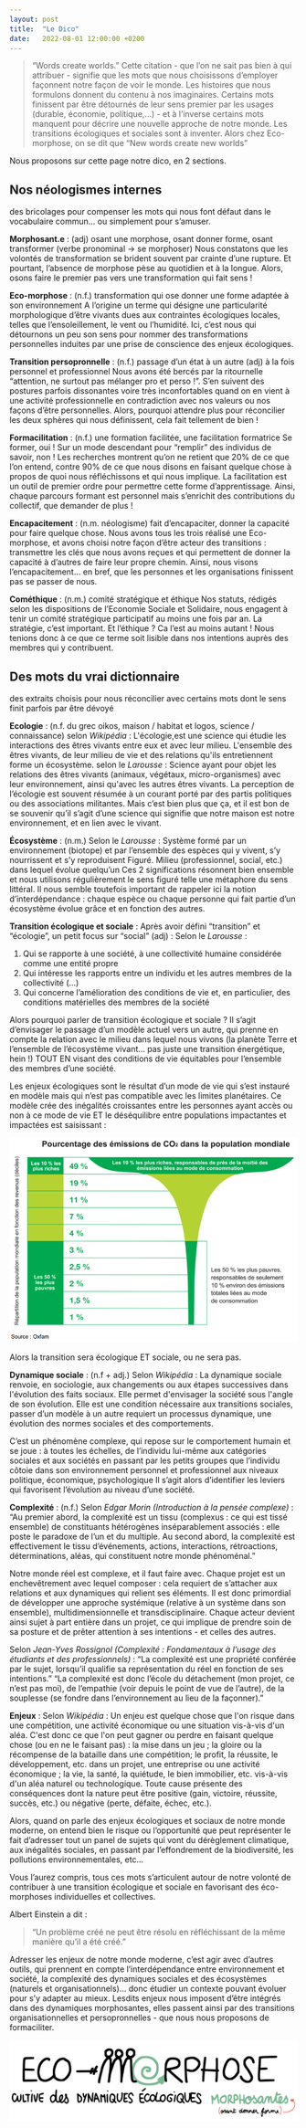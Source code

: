 ```yaml
---
layout: post
title:  "Le Dico"
date:   2022-08-01 12:00:00 +0200
---
```


> “Words create worlds.”
Cette citation - que l’on ne sait pas bien à qui attribuer - signifie que les mots que nous choisissons d’employer façonnent notre façon de voir le monde. Les histoires que nous formulons donnent du contenu à nos imaginaires.
Certains mots finissent par être détournés de leur sens premier par les usages (durable, économie, politique,...) - et à l’inverse certains mots manquent pour décrire une nouvelle approche de notre monde. 
Les transitions écologiques et sociales sont à inventer. Alors chez Eco-morphose, on se dit que 
> “New words create new worlds”

Nous proposons sur cette page notre dico, en 2 sections.

## Nos néologismes internes ##
des bricolages pour compenser les mots qui nous font défaut dans le vocabulaire commun… ou simplement pour s’amuser.

**Morphosant.e** : (adj) osant une morphose, osant donner forme, osant transformer
(verbe pronominal → se morphoser)
Nous constatons que les volontés de transformation se brident souvent par crainte d’une rupture. Et pourtant, l’absence de morphose pèse au quotidien et à la longue. Alors, osons faire le premier pas vers une transformation qui fait sens ! 

**Eco-morphose** : (n.f.) transformation qui ose donner une forme adaptée à son environnement
A l’origine un terme qui désigne une particularité morphologique d’être vivants dues aux contraintes écologiques locales, telles que l’ensoleillement, le vent ou l’humidité. Ici, c’est nous qui détournons un peu son sens pour nommer des transformations personnelles induites par une prise de conscience des enjeux écologiques. 

**Transition persopronnelle** : (n.f.) passage d’un état à un autre (adj) à la fois personnel et professionnel
Nous avons été bercés par la ritournelle “attention, ne surtout pas mélanger pro et perso !”. S’en suivent des postures parfois dissonantes voire très inconfortables quand on en vient à une activité professionnelle en contradiction avec nos valeurs ou nos façons d’être personnelles.
Alors, pourquoi attendre plus pour réconcilier les deux sphères qui nous définissent, cela fait tellement de bien !

**Formacilitation** : (n.f.) une formation facilitée, une facilitation formatrice
Se former, oui ! Sur un mode descendant pour “remplir” des individus de savoir, non ! Les recherches montrent qu’on ne retient que 20% de ce que l’on entend, contre 90% de ce que nous disons en faisant quelque chose à propos de quoi nous réfléchissons et qui nous implique.
La facilitation est un outil de premier ordre pour permettre cette forme d’apprentissage.
Ainsi, chaque parcours formant est personnel mais s’enrichit des contributions du collectif, que demander de plus !

**Encapacitement** : (n.m. néologisme) fait d’encapaciter, donner la capacité pour faire quelque chose.
Nous avons tous les trois réalisé une Eco-morphose, et avons choisi notre façon d’être acteur des transitions : transmettre les clés que nous avons reçues et qui permettent de donner la capacité à d’autres de faire leur propre chemin.
Ainsi, nous visons l’encapacitement… en bref, que les personnes et les organisations finissent pas se passer de nous.

**Cométhique** : (n.m.) comité stratégique et éthique
Nos statuts, rédigés selon les dispositions de l’Economie Sociale et Solidaire, nous engagent à tenir un comité stratégique participatif au moins une fois par an.
La stratégie, c’est important. Et l’éthique ? Ca l’est au moins autant ! Nous tenions donc à ce que ce terme soit lisible dans nos intentions auprès des membres qui y contribuent.



## Des mots du vrai dictionnaire ##
des extraits choisis pour nous réconcilier avec certains mots dont le sens finit parfois par être dévoyé

**Ecologie** : (n.f. du grec oikos, maison / habitat et logos, science / connaissance) 
selon *Wikipédia* : L'écologie,est une science qui étudie les interactions des êtres vivants entre eux et avec leur milieu. L'ensemble des êtres vivants, de leur milieu de vie et des relations qu'ils entretiennent forme un écosystème.
selon le *Larousse* : Science ayant pour objet les relations des êtres vivants (animaux, végétaux, micro-organismes) avec leur environnement, ainsi qu'avec les autres êtres vivants.
La perception de l’écologie est souvent résumée à un courant porté par des partis politiques ou des associations militantes. 
Mais c’est bien plus que ça, et il est bon de se souvenir qu’il s’agit d’une science qui signifie que notre maison est notre environnement, et en lien avec le vivant.


**Écosystème** : (n.m.) 
Selon le *Larousse* : 
Système formé par un environnement (biotope) et par l’ensemble des espèces qui y vivent, s’y nourrissent et s’y reproduisent
Figuré. Milieu (professionnel, social, etc.) dans lequel évolue quelqu’un
Ces 2 significations résonnent bien ensemble et nous utilisons régulièrement le sens figuré telle une métaphore du sens littéral. 
Il nous semble toutefois important de rappeler ici la notion d’interdépendance : chaque espèce ou chaque personne qui fait partie d’un écosystème évolue grâce et en fonction des autres.





**Transition écologique et sociale** :
Après avoir défini “transition” et “écologie”, un petit focus sur “social” (adj) :
Selon le *Larousse* : 
1. Qui se rapporte à une société, à une collectivité humaine considérée comme une entité propre 
2. Qui intéresse les rapports entre un individu et les autres membres de la collectivité
(...)
5. Qui concerne l’amélioration des conditions de vie et, en particulier, des conditions matérielles des membres de la société

Alors pourquoi parler de transition écologique et sociale ?
Il s’agit d’envisager le passage d’un modèle actuel vers un autre, qui prenne en compte la relation avec le milieu dans lequel nous vivons (la planète Terre et l’ensemble de l’écosystème vivant… pas juste une transition énergétique, hein !) TOUT EN visant des conditions de vie équitables pour l’ensemble des membres d’une société.

Les enjeux écologiques sont le résultat d’un mode de vie qui s’est instauré en modèle mais qui n’est pas compatible avec les limites planétaires. Ce modèle crée des inégalités croissantes entre les personnes ayant accès ou non à ce mode de vie ET le déséquilibre entre populations impactantes et impactées est saisissant : 

![Pourcentage des émissions de CO2 mondiales](/assets/images/posts/2023-08-01-dico/data-emissions-co2.png)

Alors la transition sera écologique ET sociale, ou ne sera pas.


**Dynamique sociale** : (n.f + adj.)
Selon *Wikipédia* :
La dynamique sociale renvoie, en sociologie, aux changements ou aux étapes successives dans l'évolution des faits sociaux. Elle permet d'envisager la société sous l'angle de son évolution.
Elle est une condition nécessaire aux transitions sociales, passer d’un modèle à un autre requiert un processus dynamique, une évolution des normes sociales et des comportements. 

C’est un phénomène complexe, qui repose sur le comportement humain et se joue :
à toutes les échelles, de l’individu lui-même aux catégories sociales et aux sociétés en passant par les petits groupes que l’individu côtoie dans son environnement personnel et professionnel
aux niveaux politique, économique, psychologique
Il s’agit alors d’identifier les leviers qui favorisent l’évolution au niveau d’une société.

**Complexité** : (n.f.)
Selon *Edgar Morin (Introduction à la pensée complexe)* :
“Au premier abord, la complexité est un tissu (complexus : ce qui est tissé ensemble) de constituants hétérogènes inséparablement associés : elle poste le paradoxe de l’un et du multiple. Au second abord, la complexité est effectivement le tissu d’événements, actions, interactions, rétroactions, déterminations, aléas, qui constituent notre monde phénoménal.”

Notre monde réel est complexe, et il faut faire avec. Chaque projet est un enchevêtrement avec lequel composer : cela requiert de s’attacher aux relations et aux dynamiques qui relient ses éléments. 
Il est donc primordial de développer une approche systémique (relative à un système dans son ensemble), multidimensionnelle et transdisciplinaire. 
Chaque acteur devient ainsi sujet à part entière dans un projet, ce qui implique de prendre soin de sa posture et de prêter attention à ses intentions - et celles des autres.


Selon *Jean-Yves Rossignol (Complexité : Fondamentaux à l’usage des étudiants et des professionnels)* :
“La complexité est une propriété conférée par le sujet, lorsqu’il qualifie sa représentation du réel en fonction de ses intentions.”
“La complexité est donc l’école du détachement (mon projet, ce n’est pas moi), de l’empathie (voir depuis le point de vue de l’autre), de la souplesse (se fondre dans l’environnement au lieu de la façonner).”


**Enjeux** :
Selon *Wikipédia* :
Un enjeu est quelque chose que l'on risque dans une compétition, une activité économique ou une situation vis-à-vis d'un aléa. C'est donc ce que l'on peut gagner ou perdre en faisant quelque chose (ou en ne le faisant pas)  :
la mise dans un jeu ;
la gloire ou la récompense de la bataille dans une compétition;
le profit, la réussite, le développement, etc. dans un projet, une entreprise ou une activité économique ;
la vie, la santé, la quiétude, le bien immobilier, etc. vis-à-vis d'un aléa naturel ou technologique.
Toute cause présente des conséquences dont la nature peut être positive (gain, victoire, réussite, succès, etc.) ou négative (perte, défaite, échec, etc.).

Alors, quand on parle des enjeux écologiques et sociaux de notre monde moderne, on entend bien le risque ou l’opportunité que peut représenter le fait d’adresser tout un panel de sujets qui vont du dérèglement climatique, aux inégalités sociales, en passant par l’effondrement de la biodiversité, les pollutions environnementales, etc…


Vous l’aurez compris, tous ces mots s’articulent autour de notre volonté de contribuer à une transition écologique et sociale en favorisant des éco-morphoses individuelles et collectives.

Albert Einstein a dit : 
>“Un problème créé ne peut être résolu en réfléchissant de la même manière qu’il a été créé.”

Adresser les enjeux de notre monde moderne, c’est agir avec d’autres outils, qui prennent en compte l’interdépendance entre environnement et société, la complexité des dynamiques sociales et des écosystèmes (naturels et organisationnels)… donc étudier un contexte pouvant évoluer pour s’y adapter au mieux.
Lesdits enjeux nous imposent d’être intégrés dans des dynamiques morphosantes, elles passent ainsi par des transitions organisationnelles et persopronnelles - que nous nous proposons de formaciliter.


![logo eco-morphose](/assets/images/logos/logoNomCompletSansFond.svg)





